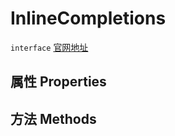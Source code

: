 # InlineCompletions
`interface` [官网地址](https://microsoft.github.io/monaco-editor/docs.html#interfaces/languages.InlineCompletions.html)
## 属性 Properties
## 方法 Methods

